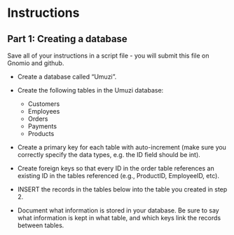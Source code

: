 # Instructions
## Part 1: Creating a database

Save all of your instructions in a script file - you will submit this file on Gnomio and github.

- Create a database called “Umuzi”.

- Create the following tables in the Umuzi database:

    - Customers
    - Employees
    - Orders
    - Payments
    - Products
    
- Create a primary key for each table with auto-increment (make sure you correctly specify the data types, e.g. the ID field should be int).

- Create foreign keys so that every ID in the order table references an existing ID in the tables referenced (e.g., ProductID, EmployeeID, etc).

- INSERT the records in the tables below into the table you created in step 2.

- Document what information is stored in your database. Be sure to say what information is kept in what table, and which keys link the records between tables.
